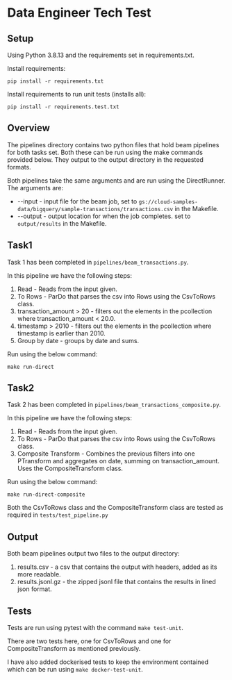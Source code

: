 # Data Engineer Tech Test

## Setup

Using Python 3.8.13 and the requirements set in requirements.txt.

Install requirements:

`pip install -r requirements.txt`

Install requirements to run unit tests (installs all):

`pip install -r requirements.test.txt`

## Overview

The pipelines directory contains two python files that hold beam pipelines for both tasks set. Both these can be run using the make commands provided below. They output to the output directory in the requested formats. 

Both pipelines take the same arguments and are run using the DirectRunner. The arguments are:

- --input - input file for the beam job, set to `gs://cloud-samples-data/bigquery/sample-transactions/transactions.csv` in the Makefile.
- --output - output location for when the job completes. set to `output/results` in the Makefile.

## Task1

Task 1 has been completed in `pipelines/beam_transactions.py`.

In this pipeline we have the following steps:

1. Read - Reads from the input given.
2. To Rows - ParDo that parses the csv into Rows using the CsvToRows class.
3. transaction_amount > 20 - filters out the elements in the pcollection where transaction_amount < 20.0.
4. timestamp > 2010 - filters out the elements in the pcollection where timestamp is earlier than 2010.
5. Group by date - groups by date and sums.

Run using the below command:

`make run-direct`

## Task2

Task 2 has been completed in `pipelines/beam_transactions_composite.py`.

In this pipeline we have the following steps:

1. Read - Reads from the input given.
2. To Rows - ParDo that parses the csv into Rows using the CsvToRows class.
3. Composite Transform - Combines the previous filters into one PTransform and aggregates on date, summing on transaction_amount. Uses the CompositeTransform class.

Run using the below command:

`make run-direct-composite`

Both the CsvToRows class and the CompositeTransform class are tested as required in `tests/test_pipeline.py`

## Output

Both beam pipelines output two files to the output directory:

1. results.csv - a csv that contains the output with headers, added as its more readable.
2. results.jsonl.gz - the zipped jsonl file that contains the results in lined json format.

## Tests

Tests are run using pytest with the command `make test-unit`.

There are two tests here, one for CsvToRows and one for CompositeTransform as mentioned previously.

I have also added dockerised tests to keep the environment contained which can be run using `make docker-test-unit`. 
